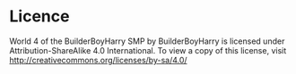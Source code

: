 # Licence
World 4 of the BuilderBoyHarry SMP by BuilderBoyHarry 
is licensed under Attribution-ShareAlike 4.0 
International. To view a copy of this license, visit 
http://creativecommons.org/licenses/by-sa/4.0/
